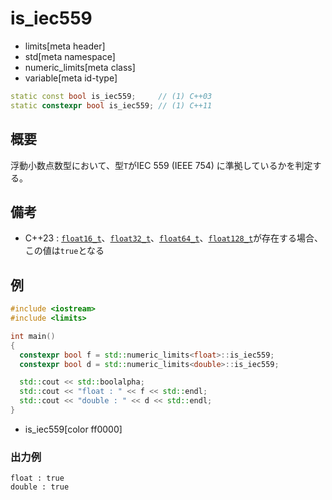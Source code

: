 # is_iec559
* limits[meta header]
* std[meta namespace]
* numeric_limits[meta class]
* variable[meta id-type]

```cpp
static const bool is_iec559;     // (1) C++03
static constexpr bool is_iec559; // (1) C++11
```

## 概要
浮動小数点数型において、型`T`がIEC 559 (IEEE 754) に準拠しているかを判定する。


## 備考
- C++23 : [`float16_t`](/reference/stdfloat/float16_t.md)、[`float32_t`](/reference/stdfloat/float32_t.md)、[`float64_t`](/reference/stdfloat/float64_t.md)、[`float128_t`](/reference/stdfloat/float128_t.md)が存在する場合、この値は`true`となる


## 例
```cpp example
#include <iostream>
#include <limits>

int main()
{
  constexpr bool f = std::numeric_limits<float>::is_iec559;
  constexpr bool d = std::numeric_limits<double>::is_iec559;

  std::cout << std::boolalpha;
  std::cout << "float : " << f << std::endl;
  std::cout << "double : " << d << std::endl;
}
```
* is_iec559[color ff0000]

### 出力例
```
float : true
double : true
```


